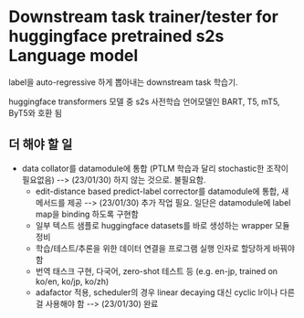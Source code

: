 # Downstream task trainer/tester for huggingface pretrained s2s Language model

label을 auto-regressive 하게 뽑아내는 downstream task 학습기.

huggingface transformers 모델 중 s2s 사전학습 언어모델인 BART, T5, mT5, ByT5와 호환 됨

## 더 해야 할 일

  * data collator를 datamodule에 통합 (PTLM 학습과 달리 stochastic한 조작이 필요없음)
			--> (23/01/30) 하지 않는 것으로. 불필요함.
	* edit-distance based predict-label corrector를 datamodule에 통합, 새 메서드를 제공
			--> (23/01/30) 추가 작업 필요. 일단은 datamodule에 label map을 binding 하도록 구현함
	* 일부 텍스트 샘플로 huggingface datasets를 바로 생성하는 wrapper 모듈 정비
	* 학습/테스트/추론을 위한 데이터 연결을 프로그램 실행 인자로 할당하게 바꿔야 함
	* 번역 태스크 구현, 다국어, zero-shot 테스트 등 (e.g. en-jp, trained on ko/en, ko/jp, ko/zh)
	* adafactor 적용, scheduler의 경우 linear decaying 대신 cyclic lr이나 다른걸 사용해야 함 
	    --> (23/01/30) 완료
